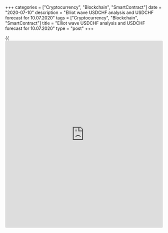 +++
categories = ["Cryptocurrency", "Blockchain", "SmartContract"]
date = "2020-07-10"
description = "Elliot wave USDCHF analysis and USDCHF forecast for 10.07.2020"
tags = ["Cryptocurrency", "Blockchain", "SmartContract"]
title = "Elliot wave USDCHF analysis and USDCHF forecast for 10.07.2020"
type = "post"
+++

{{<iframe id="large-banner" src="https://www.bounty.group/#slide=25.0" width="100%" height="600" scrolling="no" style="border: 0px solid rgb(216, 221, 230); border-radius: 3px;">}}

July 10, 2020

July 10, 2020

USD/CHF: Elliott wave analysis and forecast for 10.07.2020 –
17.07.2020Alex Geuta

## [USD/CHF][1] remains likely to fall. Estimated pivot point is at the
level of 0.9530.

 **Main scenario:** consider short positions from corrections below the
level of 0.9530 with the target in 0.9170 – 0.9050.

 **Alternative scenario:** breakout and consolidation above the level of
0.9530 will allow the pair to continue rising to the levels of 0.9651 –
0.9781.

 **Analysis:** Supposedly, the descending third wave of larger degree
(3) continues developing on the [USD/CHF][1] [daily](https://www.fintecher.org/2020/03/03/forex-trading-daily-strategy/) time frame, with wave
1 of (3) forming inside. On the H4 time frame, wave v of 1 is forming,
wave (iii) of v finished developing inside of it. On the H1 time frame,
apparently a local correction started developing as wave (iv) of v. If
the presumption is correct, the pair will continue to decline to the
levels of 0.9170 – 0.9050. The level of 0.9530 is critical in this
scenario. Its breakout will allow the pair to continue rising to the
levels of 0.9651 – 0.9781.

![LiteForex: Elliot wave USDCHF analysis and USDCHF forecast for
10.07.2020 – 17.07.2020][2]

![LiteForex: Elliot wave USDCHF analysis and USDCHF forecast for
10.07.2020 – 17.07.2020][3]

![LiteForex: Elliot wave USDCHF analysis and USDCHF forecast for
10.07.2020 – 17.07.2020][4]

* * *

P.S. Did you like my article? Share it in social networks: it will be
the best “thank you" :)

Ask me questions and comment below. I’ll be glad to answer your
questions and give necessary explanations.

 **Useful links:**

  * I recommend trying to trade with a reliable broker [here][5]. The system allows you to trade by yourself or copy successful traders from all across the globe.
  * Use my promo-code BLOG for getting deposit bonus 50% on LiteForex platform. Just enter this code in the appropriate field while [depositing][6] your trading account.
  * Telegram channel with high-quality analytics, Forex reviews, training articles, and other useful things for traders <t.me/liteforex>

## Price chart of USDCHF in real time mode

![USD/CHF: Elliott wave analysis and forecast for 10.07.2020 –
17.07.2020][7]

The content of this article reflects the author’s opinion and does not
necessarily reflect the official position of LiteForex. The material
published on this page is provided for informational purposes only and
should not be considered as the provision of investment advice for the
purposes of Directive 2004/39/EC.

Rate this article:

{{value}}

( {{count}} {{title}} )

   1. my.liteforex.com/trading/chart?symbol=USDCHF
   2. cdn.liteforex.com/cache/uploads/blog_post/wave-analisys/10-07-2020/USDCHFH1.png?w=30&s=ed12bb255db75e8a2213d114bfc24eaf
   3. cdn.liteforex.com/cache/uploads/blog_post/wave-analisys/10-07-2020/USDCHFH4.png?w=30&s=6d4317953c8e39a2dbcfd8dcbba7a3e7
   4. cdn.liteforex.com/cache/uploads/blog_post/wave-analisys/10-07-2020/USDCHFDaily.png?w=30&s=3ee19e24cc493b14fa86a219b2f231ef
   5. my.liteforex.com/?category=analysts-opinions&slug=usdchf-elliott-wave-analysis-and-forecast-for-10072020---17072020&openPopup=%2Fregistration%2Fpopup&utm_source=blog&utm_medium=article&utm_campaign=bonus
   6. my.liteforex.com/deposit/?category=analysts-opinions&slug=usdchf-elliott-wave-analysis-and-forecast-for-10072020---17072020&promo_code=BLOG&utm_source=blog&utm_medium=article&utm_campaign=bonus
   7. cdn.liteforex.com/cache/uploads/blog_post/wave-analisys/Previews-elliot-waves/usdchf-elliott-wave-analysis-liteforex-blog-preview.jpeg?q=75&w=1000&s=cc70cf215fc3584e8c76bfe0083632c4